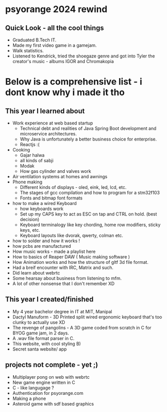 # psyorange 2024 rewind
## Quick Look - all the cool things 
* Graduated B.Tech IT.
* Made my first video game in a gamejam.
* Walk statistics.
* Listened to Kendrick, tried the shoegaze genre and got into Tyler the creator's music - albums IGOR and Chromakopia 
# Below is a comprehensive list - i dont know why i made it tho
## This year I learned about
* Work experience at web based startup
    * Technical debt and realities of Java Spring Boot development and microservice architectures.
    * Why Java is unfortunately a better business choice for enterprise.
    * Reactjs :(
* Cooking
    * Gajar halwa
    * all kinds of sabji 
    * Modak
    * How gas cylinder and valves work
* Air ventilation systems at homes and awnings
* Phone making
    * Different kinds of displays - oled, eink, led, lcd, etc.
    * The stages of gcc compilation and how to program for a stm32f103
    * Fonts and bitmap font formats
* how to make a wired Keyboard 
    * how keyboards work
    * Set up my CAPS key to act as ESC on tap and CTRL on hold. (best decision)
    * Keyboard terminalogy like key chording, home row modifiers, sticky keys, etc.
    * Keyboard layouts like dvorak, qwerty, colman etc.
* how to solder and how it works !
* how pcbs are manufactured
* How music works - made a playlist here 
* How to basics of Reaper DAW ( Music making software )
* How Animation works and how the structure of gltf 3d file format.
* Had a breif encounter with IRC, Matrix and such.
* Did learn about webrtc
* Some hearsay about business from listening to mfm.
* A lot of other nonsense that I don't remember XD 

## This year I created/finished
* My 4 year bachelor degree in IT at MIT, Manipal
* Dactyl Manuform - 3D Printed split wired ergonomic keyboard that's too clunky to actually use XD
* The revenge of pangolins - A 3D game coded from scratch in C for BYOG game jam, in 2 days.
* A .wav file format parser in C.
* This website, with cool styling B)
* Secret santa website/ app

## projects not complete - yet ;)
* Multiplayer pong on web with webrtc
* New game engine written in C
* C - like langugage ? 
* Authentication for psyorange.com
* Making a phone
* Asteroid game with sdf based graphics
